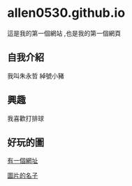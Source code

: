 # allen0530.github.io

這是我的第一個網站 ,也是我的第一個網頁

## 自我介紹
我叫朱永哲 綽號小豬

## 興趣
我喜歡打排球

## 好玩的圖

[有一個網址](https://moodle.mcu.edu.tw/)

[圖片的名子](https://www.google.com/url?sa=i&url=https%3A%2F%2Fwww.youtube.com%2Fwatch%3Fv%3DVvMCunywGYk&psig=AOvVaw1Z1amQXEkb5uoZCNgIyG0u&ust=1614394470705000&source=images&cd=vfe&ved=0CAIQjRxqFwoTCMi_8J7Ghu8CFQAAAAAdAAAAABAQ)
